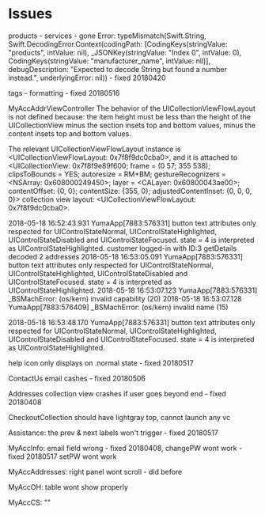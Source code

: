 #  Issues

products - services - gone
Error: typeMismatch(Swift.String, Swift.DecodingError.Context(codingPath: [CodingKeys(stringValue: "products", intValue: nil), _JSONKey(stringValue: "Index 0", intValue: 0), CodingKeys(stringValue: "manufacturer_name", intValue: nil)], debugDescription: "Expected to decode String but found a number instead.", underlyingError: nil)) - fixed 20180420

tags - formatting - fixed 20180516

MyAccAddrViewController
The behavior of the UICollectionViewFlowLayout is not defined because:
the item height must be less than the height of the UICollectionView minus the section insets top and bottom values, minus the content insets top and bottom values.

The relevant UICollectionViewFlowLayout instance is <UICollectionViewFlowLayout: 0x7f8f9dc0cba0>, and it is attached to <UICollectionView: 0x7f8f9e89f600; frame = (0 57; 355 538); clipsToBounds = YES; autoresize = RM+BM; gestureRecognizers = <NSArray: 0x608000249450>; layer = <CALayer: 0x60800043ae00>; contentOffset: {0, 0}; contentSize: {355, 0}; adjustedContentInset: {0, 0, 0, 0}> collection view layout: <UICollectionViewFlowLayout: 0x7f8f9dc0cba0>.

2018-05-18 16:52:43.931 YumaApp[7883:576331] button text attributes only respected for UIControlStateNormal, UIControlStateHighlighted, UIControlStateDisabled and UIControlStateFocused. state = 4 is interpreted as UIControlStateHighlighted.
customer logged-in with ID:3
getDetails
decoded 2 addresses
2018-05-18 16:53:05.091 YumaApp[7883:576331] button text attributes only respected for UIControlStateNormal, UIControlStateHighlighted, UIControlStateDisabled and UIControlStateFocused. state = 4 is interpreted as UIControlStateHighlighted.
2018-05-18 16:53:07.123 YumaApp[7883:576331] _BSMachError: (os/kern) invalid capability (20)
2018-05-18 16:53:07.128 YumaApp[7883:576409] _BSMachError: (os/kern) invalid name (15)

2018-05-18 16:53:48.170 YumaApp[7883:576331] button text attributes only respected for UIControlStateNormal, UIControlStateHighlighted, UIControlStateDisabled and UIControlStateFocused. state = 4 is interpreted as UIControlStateHighlighted.

help icon only displays on .normal state - fixed 20180517

ContactUs email cashes - fixed 20180506

Addresses collection view crashes if user goes beyond end - fixed 20180408

CheckoutCollection should have lightgray top,
cannot launch any vc

Assistance: the prev & next labels won't trigger - fixed 20180517

MyAccInfo: email field wrong - fixed 20180408,
changePW wont work - fixed 20180517
setPW wont work

MyAccAddresses: right panel wont scroll - did before

MyAccOH: table wont show properly

MyAccCS: ""


